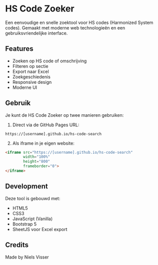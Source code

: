 # HS Code Zoeker

Een eenvoudige en snelle zoektool voor HS codes (Harmonized System codes). Gemaakt met moderne web technologieën en een gebruiksvriendelijke interface.

## Features

- Zoeken op HS code of omschrijving
- Filteren op sectie
- Export naar Excel
- Zoekgeschiedenis
- Responsive design
- Moderne UI

## Gebruik

Je kunt de HS Code Zoeker op twee manieren gebruiken:

1. Direct via de GitHub Pages URL:
```
https://[username].github.io/hs-code-search
```

2. Als iframe in je eigen website:
```html
<iframe src="https://[username].github.io/hs-code-search" 
        width="100%" 
        height="800" 
        frameborder="0">
</iframe>
```

## Development

Deze tool is gebouwd met:
- HTML5
- CSS3
- JavaScript (Vanilla)
- Bootstrap 5
- SheetJS voor Excel export

## Credits

Made by Niels Visser
